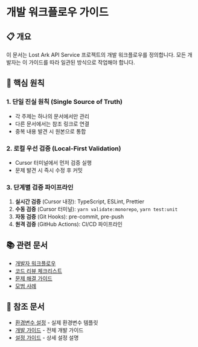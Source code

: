 # 개발 워크플로우 가이드

## 📋 개요

이 문서는 Lost Ark API Service 프로젝트의 개발 워크플로우를 정의합니다. 모든 개발자는 이 가이드를 따라 일관된 방식으로 작업해야 합니다.

## 🎯 핵심 원칙

### 1. 단일 진실 원칙 (Single Source of Truth)
- 각 주제는 하나의 문서에서만 관리
- 다른 문서에서는 참조 링크로 연결
- 중복 내용 발견 시 원본으로 통합

### 2. 로컬 우선 검증 (Local-First Validation)
- Cursor 터미널에서 먼저 검증 실행
- 문제 발견 시 즉시 수정 후 커밋

### 3. 단계별 검증 파이프라인
1. **실시간 검증** (Cursor 내장): TypeScript, ESLint, Prettier
2. **수동 검증** (Cursor 터미널): `yarn validate:monorepo`, `yarn test:unit`
3. **자동 검증** (Git Hooks): pre-commit, pre-push
4. **원격 검증** (GitHub Actions): CI/CD 파이프라인

## 📚 관련 문서

- [개발자 워크플로우](./development-workflow.md)
- [코드 리뷰 체크리스트](./code-review-checklist.md)
- [문제 해결 가이드](./troubleshooting-guide.md)
- [모범 사례](./best-practices.md)

## 🔗 참조 문서

- [환경변수 설정](../.env.example) - 실제 환경변수 템플릿
- [개발 가이드](../development-guide.md) - 전체 개발 가이드
- [설정 가이드](../configuration.md) - 상세 설정 설명